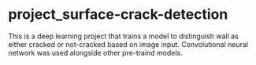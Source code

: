 # project_surface-crack-detection
This is a deep learning project that trains a model to distinguish wall as either cracked or not-cracked based on image input. Convolutional neural network was used alongside other pre-traind models.
